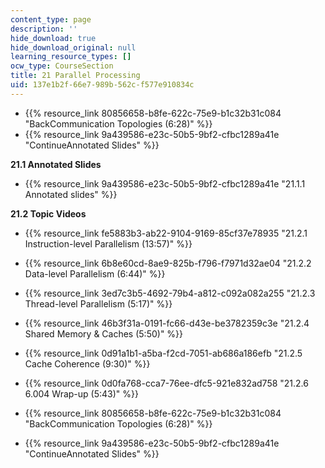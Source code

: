 ```yaml
---
content_type: page
description: ''
hide_download: true
hide_download_original: null
learning_resource_types: []
ocw_type: CourseSection
title: 21 Parallel Processing
uid: 137e1b2f-66e7-989b-562c-f577e910834c
---
```


*   {{% resource_link 80856658-b8fe-622c-75e9-b1c32b31c084 "BackCommunication Topologies (6:28)" %}}
*   {{% resource_link 9a439586-e23c-50b5-9bf2-cfbc1289a41e "ContinueAnnotated Slides" %}}

**21.1 Annotated Slides**

*   {{% resource_link 9a439586-e23c-50b5-9bf2-cfbc1289a41e "21.1.1 Annotated slides" %}}

**21.2 Topic Videos**

*   {{% resource_link fe5883b3-ab22-9104-9169-85cf37e78935 "21.2.1 Instruction-level Parallelism (13:57)" %}}
*   {{% resource_link 6b8e60cd-8ae9-825b-f796-f7971d32ae04 "21.2.2 Data-level Parallelism (6:44)" %}}
*   {{% resource_link 3ed7c3b5-4692-79b4-a812-c092a082a255 "21.2.3 Thread-level Parallelism (5:17)" %}}
*   {{% resource_link 46b3f31a-0191-fc66-d43e-be3782359c3e "21.2.4 Shared Memory & Caches (5:50)" %}}
*   {{% resource_link 0d91a1b1-a5ba-f2cd-7051-ab686a186efb "21.2.5 Cache Coherence (9:30)" %}}
*   {{% resource_link 0d0fa768-cca7-76ee-dfc5-921e832ad758 "21.2.6 6.004 Wrap-up (5:43)" %}}

*   {{% resource_link 80856658-b8fe-622c-75e9-b1c32b31c084 "BackCommunication Topologies (6:28)" %}}
*   {{% resource_link 9a439586-e23c-50b5-9bf2-cfbc1289a41e "ContinueAnnotated Slides" %}}